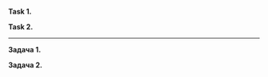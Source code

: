**Task 1.**



**Task 2.**



___________________________________________________


**Задача 1.**




**Задача 2.**











